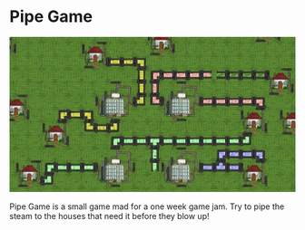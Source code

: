 # Pipe Game
<img src="Screenshot.png">

Pipe Game is a small game mad for a one week game jam. Try to pipe the steam to the houses that need it before they blow up!
